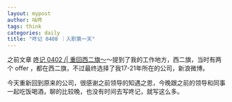 ```yaml
---
layout: mypost
author: 咕咚
tags: think
categories: daily
title: "咚记 0408 ｜入职第一天"
---
```


之前文章 [咚记 0402 /| 重回西二旗～](https://mp.weixin.qq.com/s?__biz=MzIwNzU5NTQ1Mg==&mid=2247485105&idx=1&sn=91c5779fff8bf0c6b5ccbd8e8a4c8a72&scene=21#wechat_redirect)～提到了我的工作地方，西二旗，当时有两个 offer ，都在西二旗，不过最终选择了我17-21年所在的公司，新浪微博。


今天重新回到原来的公司，很感谢之前领导的知遇之恩，今晚跟之前的领导和同事一起吃饭喝酒，聊的比较晚，也没有时间去写咚记，就写这么多。